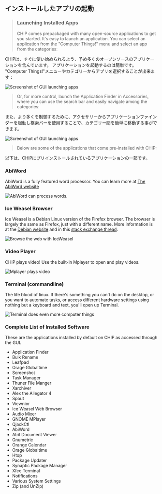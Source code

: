 ## インストールしたアプリの起動
> ### Launching Installed Apps
> CHIP comes prepackaged with many open-source applications to get you started.
> It's easy to launch an application. 
> You can select an application from the "Computer Things!" menu and select an app from the categories:

CHIPは、すぐに使い始められるよう、予め多くのオープンソースのアプリケーションを含んでいます。
アプリケーションを起動するのは簡単です。  
"Computer Things!"メニューやカテゴリーからアプリを選択することが出来ます：  

![Screenshot of GUI launching apps](./../images/screen_appfinder01.jpg)

> Or, for more control, launch the Application Finder in Accessories, where you can use the search bar and easily navigate among the categories:

また、より多くを制御するために、アクセサリーからアプリケーションファインダーを起動し検索バーを使用することで、カテゴリー間を簡単に移動する事ができます。

![Screenshot of GUI launching apps](./../images/screen_appfinder02.jpg)

> Below are some of the applications that come pre-installed with CHIP:

以下は、CHIPにプリインストールされているアプリケーションの一部です。

### AbiWord
AbiWord is a fully featured word processor. You can learn more at [The AbiWord website](http://www.abiword.org)

![AbiWord can process words.](./../images/appscreen_abiword.jpg)

### Ice Weasel Browser
Ice Weasel is a Debian Linux version of the Firefox browser. The browser is largely the same as Firefox, just with a different name. More information is at the [Debian website](https://wiki.debian.org/Iceweasel) and in this [stack exchange thread](http://unix.stackexchange.com/questions/44215/is-there-any-advantage-of-using-iceweasel-and-firefox).

![Browse the web with IceWeasel](./../images/appscreen_webbrowser.jpg)

### Video Player
CHIP plays video! Use the built-in Mplayer to open and play videos.

![Mplayer plays video](./../images/appscreen_videoplayer.jpg)

### Terminal (commandline)
The life blood of linux. If there's something you can't do on the desktop, or you want to automate tasks, or access different hardware settings using nothing but a keyboard and text, you'll open up Terminal.

![Terminal does even more computer things](./../images/appscreen_terminal.jpg)

### Complete List of Installed Software
These are the applications installed by default on CHIP as accessed through the GUI.

  * Application Finder
  * Bulk Rename
  * Leafpad
  * Orage Globaltime
  * Screenshot
  * Task Manager
  * Thuner File Manger
  * Xarchiver
  * Alex the Allegator 4
  * Spout
  * Viewnior
  * Ice Weasel Web Browser
  * Audio Mixer
  * GNOME MPlayer
  * QjackCtl
  * AbiWord
  * Atril Document Viewer
  * Gnumetric
  * Orange Calendar
  * Orage Globaltime
  * Htop
  * Package Updater
  * Synaptic Package Manager
  * Xfce Terminal
  * Notifications
  * Various System Settings
  * Zip (and UnZip)

